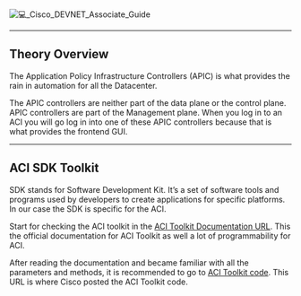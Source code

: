 ![💻_Cisco_DEVNET_Associate_Guide](https://user-images.githubusercontent.com/49377281/161389787-3b43e062-e3e6-4095-b03c-6044477e731f.png)

* * *

## Theory Overview

The Application Policy Infrastructure Controllers (APIC) is what provides the rain in automation for all the Datacenter.

The APIC controllers are neither part of the data plane or the control plane. APIC controllers are part of the Management plane. When you log in to an ACI you will go log in into one of these APIC controllers because that is what provides the frontend GUI.

* * *

## ACI SDK Toolkit

SDK stands for Software Development Kit. It’s a set of software tools and programs used by developers to create applications for specific platforms. In our case the SDK is specific for the ACI.

Start for checking the ACI toolkit in the [ACI Toolkit Documentation URL](https://acitoolkit.readthedocs.io/en/latest/). This the official documentation for ACI Toolkit as well a lot of programmability for ACI.

After reading the documentation and became familiar with all the parameters and methods, it is recommended to go to [ACI Toolkit code](https://github.com/datacenter/acitoolkit). This URL is where Cisco posted the ACI Toolkit code.

